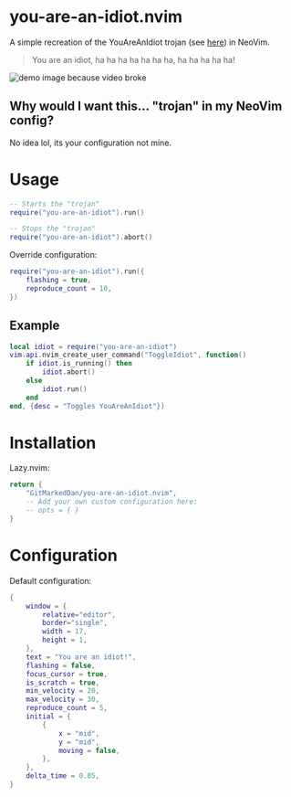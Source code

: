 # you-are-an-idiot.nvim
A simple recreation of the YouAreAnIdiot trojan (see [here](https://www.youtube.com/watch?v=ZcwxToKjJhE)) in NeoVim.
> You are an idiot, ha ha ha ha ha ha ha, ha ha ha ha ha!

![demo image because video broke](https://i.imgur.com/ErQHOry.png)

## Why would I want this... "trojan" in my NeoVim config?
No idea lol, its your configuration not mine.

# Usage

```lua
-- Starts the "trojan"
require("you-are-an-idiot").run()

-- Stops the "trojan"
require("you-are-an-idiot").abort()
```

Override configuration:
```lua
require("you-are-an-idiot").run({
    flashing = true,
    reproduce_count = 10,
})
```

## Example
```lua
local idiot = require("you-are-an-idiot")
vim.api.nvim_create_user_command("ToggleIdiot", function()
    if idiot.is_running() then
        idiot.abort()
    else
        idiot.run()
    end
end, {desc = "Toggles YouAreAnIdiot"})
```

# Installation

Lazy.nvim:
```lua
return {
    "GitMarkedDan/you-are-an-idiot.nvim",
    -- Add your own custom configuration here:
    -- opts = { }
}
```

# Configuration

Default configuration:
```lua
{
    window = {
        relative="editor",
        border="single",
        width = 17,
        height = 1,
    },
    text = "You are an idiot!",
    flashing = false,
    focus_cursor = true,
    is_scratch = true,
    min_velocity = 20,
    max_velocity = 30,
    reproduce_count = 5,
    initial = {
        {
            x = "mid",
            y = "mid",
            moving = false,
        },
    },
    delta_time = 0.05,
}
```
